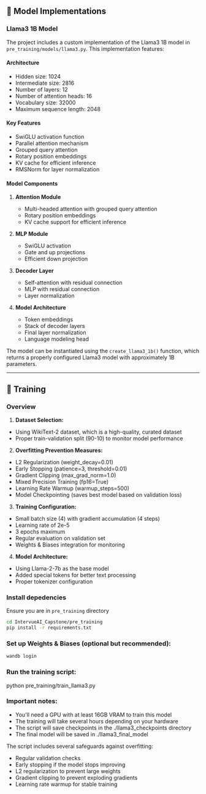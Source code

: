

## 🤖 Model Implementations

### Llama3 1B Model

The project includes a custom implementation of the Llama3 1B model in `pre_training/models/llama3.py`. This implementation features:

#### Architecture
- Hidden size: 1024
- Intermediate size: 2816
- Number of layers: 12
- Number of attention heads: 16
- Vocabulary size: 32000
- Maximum sequence length: 2048

#### Key Features
- SwiGLU activation function
- Parallel attention mechanism
- Grouped query attention
- Rotary position embeddings
- KV cache for efficient inference
- RMSNorm for layer normalization

#### Model Components
1. **Attention Module**
   - Multi-headed attention with grouped query attention
   - Rotary position embeddings
   - KV cache support for efficient inference

2. **MLP Module**
   - SwiGLU activation
   - Gate and up projections
   - Efficient down projection

3. **Decoder Layer**
   - Self-attention with residual connection
   - MLP with residual connection
   - Layer normalization

4. **Model Architecture**
   - Token embeddings
   - Stack of decoder layers
   - Final layer normalization
   - Language modeling head

The model can be instantiated using the `create_llama3_1b()` function, which returns a properly configured Llama3 model with approximately 1B parameters.

---

## 🚀 Training

### Overview
1. **Dataset Selection:**
- Using WikiText-2 dataset, which is a high-quality, curated dataset
- Proper train-validation split (90-10) to monitor model performance

2. **Overfitting Prevention Measures:**
- L2 Regularization (weight_decay=0.01)
- Early Stopping (patience=3, threshold=0.01)
- Gradient Clipping (max_grad_norm=1.0)
- Mixed Precision Training (fp16=True)
- Learning Rate Warmup (warmup_steps=500)
- Model Checkpointing (saves best model based on validation loss)

3. **Training Configuration:**
- Small batch size (4) with gradient accumulation (4 steps)
- Learning rate of 2e-5
- 3 epochs maximum
- Regular evaluation on validation set
- Weights & Biases integration for monitoring

4. **Model Architecture:**
- Using Llama-2-7b as the base model
- Added special tokens for better text processing
- Proper tokenizer configuration

### Install depedencies
Ensure you are in `pre_training` directory
```bash
cd IntervueAI_Capstone/pre_training
pip install -r requirements.txt
```
### Set up Weights & Biases (optional but recommended):
```bash
wandb login
```

### Run the training script:
python pre_training/train_llama3.py

### Important notes:
- You'll need a GPU with at least 16GB VRAM to train this model
- The training will take several hours depending on your hardware
- The script will save checkpoints in the ./llama3_checkpoints directory
- The final model will be saved in ./llama3_final_model

The script includes several safeguards against overfitting:
- Regular validation checks
- Early stopping if the model stops improving
- L2 regularization to prevent large weights
- Gradient clipping to prevent exploding gradients
- Learning rate warmup for stable training